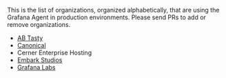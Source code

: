 This is the list of organizations, organized alphabetically, that are using the Grafana Agent in
production environments. Please send PRs to add or remove organizations.

* [AB Tasty](https://www.abtasty.com/)
* [Canonical](https://www.ubuntu.com/)
* Cerner Enterprise Hosting
* [Embark Studios](https://www.embark.dev/)
* [Grafana Labs](https://grafana.com)
